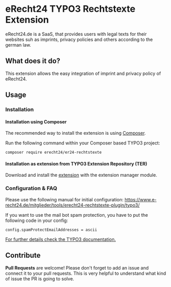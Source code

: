# eRecht24 TYPO3 Rechtstexte Extension
eRecht24.de is a SaaS, that provides users with legal texts for their websites suh as imprints, privacy policies and others according to the german law.

## What does it do?
This extension allows the easy integration of imprint and privacy policy of eRecht24.

## Usage
### Installation
#### Installation using Composer
The recommended way to install the extension is using [Composer](https://getcomposer.org/).

Run the following command within your Composer based TYPO3 project:
```
composer require erecht24/er24-rechtstexte
```

#### Installation as extension from TYPO3 Extension Repository (TER)
Download and install the [extension](https://extensions.typo3.org/extension/er24_rechtstexte) with the extension manager module.

### Configuration & FAQ
Please use the following manual for initial configuration:
https://www.e-recht24.de/mitglieder/tools/erecht24-rechtstexte-plugin/typo3/

If you want to use the mail bot spam protection, you have to put the following code in your config:
```typoscript
config.spamProtectEmailAddresses = ascii
```
[For further details check the TYPO3 documentation.](https://docs.typo3.org/m/typo3/reference-typoscript/main/en-us/Setup/Config/Index.html#spamprotectemailaddresses)

## Contribute
**Pull Requests** are welcome! Please don't forget to add an issue and connect it to your pull requests. This is very helpful to understand what kind of issue the PR is going to solve.
